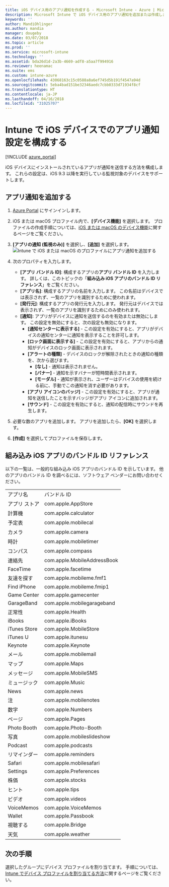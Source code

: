 ```yaml
---
title: iOS デバイス用のアプリ通知を作成する - Microsoft Intune - Azure | Microsoft Docs
description: Microsoft Intune で iOS デバイス用のアプリ通知を追加または作成します。 通知を送信するアプリの選択し、ロック画面での通知設定の構成、サウンドの有効化、アラートの種類の選択、バッジの追加を行います。
keywords: ''
author: MandiOhlinger
ms.author: mandia
manager: dougeby
ms.date: 03/07/2018
ms.topic: article
ms.prod: ''
ms.service: microsoft-intune
ms.technology: ''
ms.assetid: bda26d1d-2a3b-4669-adf8-a5aa7f994916
ms.reviewer: heenamac
ms.suite: ems
ms.custom: intune-azure
ms.openlocfilehash: 43068163c15c0588a8a6ef745d5b191f4547a94d
ms.sourcegitcommit: 5eba4bad151be32346aedc7cbb0333d71934f8cf
ms.translationtype: HT
ms.contentlocale: ja-JP
ms.lasthandoff: 04/16/2018
ms.locfileid: "31025707"
---
```

# <a name="configure-app-notifications-settings-on-ios-devices-in-intune"></a>Intune で iOS デバイスでのアプリ通知設定を構成する

[!INCLUDE [azure_portal](./includes/azure_portal.md)]

iOS デバイスにインストールされているアプリが通知を送信する方法を構成します。 これらの設定は、iOS 9.3 以降を実行している監視対象のデバイスをサポートします。

## <a name="add-the-app-notification"></a>アプリ通知を追加する

1. [Azure Portal](https://portal.azure.com) にサインインします。
2. iOS または macOS プロファイル内で、**[デバイス機能]** を選択します。 プロファイルの作成手順については、[iOS または macOS のデバイス機能](device-features-configure.md)に関するページをご覧ください。
3. **[アプリの通知 (監視のみ)]** を選択し、**[追加]** を選択します。![Intune で iOS または macOS のプロファイルにアプリ通知を追加する](./media/ios-macos-app-notifications.png)
4. 次のプロパティを入力します。

   - **[アプリ バンドル ID]**: 構成するアプリの**アプリ バンドル ID** を入力します。 詳しくは、このトピックの「**組み込み iOS アプリのバンドル ID リファレンス**」をご覧ください。
   - **[アプリ名]**: 構成するアプリの名前を入力します。 この名前はデバイスでは表示されず、一覧のアプリを識別するために使われます。
   - **[発行元]**: 構成するアプリの発行元を入力します。 発行元はデバイスでは表示されず、一覧のアプリを識別するためにのみ使われます。
   - **[通知]**: アプリがデバイスに通知を送信するのを有効または無効にします。 この設定を無効にすると、次の設定も無効になります。
     - **[通知センターに表示する]** - この設定を有効にすると、アプリがデバイスの通知センターに通知を表示することを許可します。
     - **[ロック画面に表示する]** - この設定を有効にすると、アプリからの通知がデバイスのロック画面に表示されます。
     - **[アラートの種類]** - デバイスのロックが解除されたときの通知の種類を、次から選びます。
       - **[なし]** - 通知は表示されません。
       - **[バナー]** - 通知を示すバナーが短時間表示されます。
       - **[モーダル]** - 通知が表示され、ユーザーはデバイスの使用を続ける前に、手動でこの通知を消す必要があります。
     - **[アプリ アイコンのバッジ]** - この設定を有効にすると、アプリが通知を送信したことを示すバッジがアプリ アイコンに追加されます。
     - **[サウンド]** - この設定を有効にすると、通知の配信時にサウンドを再生します。

5. 必要な数のアプリを追加します。 アプリを追加したら、**[OK]** を選択します。
6. **[作成]** を選択してプロファイルを保存します。

## <a name="bundle-id-reference-for-built-in-ios-apps"></a>組み込み iOS アプリのバンドル ID リファレンス

以下の一覧は、一般的な組み込み iOS アプリのバンドル ID を示しています。 他のアプリのバンドル ID を調べるには、ソフトウェア ベンダーにお問い合わせください。

|||
|-|-|
|アプリ名|バンドル ID|
|アプリ ストア|com.apple.AppStore|
|計算機|com.apple.calculator|
|予定表|com.apple.mobilecal|
|カメラ|com.apple.camera|
|時計|com.apple.mobiletimer|
|コンパス|com.apple.compass|
|連絡先|com.apple.MobileAddressBook|
|FaceTime|com.apple.facetime|
|友達を探す|com.apple.mobileme.fmf1|
|Find iPhone|com.apple.mobileme.fmip1|
|Game Center|com.apple.gamecenter|
|GarageBand|com.apple.mobilegarageband|
|正常性|com.apple.Health|
|iBooks|com.apple.iBooks|
|iTunes Store|com.apple.MobileStore|
|iTunes U|com.apple.itunesu|
|Keynote|com.apple.Keynote|
|メール|com.apple.mobilemail|
|マップ|com.apple.Maps|
|メッセージ|com.apple.MobileSMS|
|ミュージック|com.apple.Music|
|News|com.apple.news|
|注|com.apple.mobilenotes|
|数字|com.apple.Numbers|
|ページ|com.apple.Pages|
|Photo Booth|com.apple.Photo-Booth|
|写真|com.apple.mobileslideshow|
|Podcast|com.apple.podcasts|
|リマインダー|com.apple.reminders|
|Safari|com.apple.mobilesafari|
|Settings|com.apple.Preferences|
|株価|com.apple.stocks|
|ヒント|com.apple.tips|
|ビデオ|com.apple.videos|
|VoiceMemos|com.apple.VoiceMemos|
|Wallet|com.apple.Passbook|
|視聴する|com.apple.Bridge|
|天気|com.apple.weather|

## <a name="next-steps"></a>次の手順

選択したグループにデバイス プロファイルを割り当てます。 手順については、[Intune でデバイス プロファイルを割り当てる方法](device-profile-assign.md)に関するページをご覧ください。